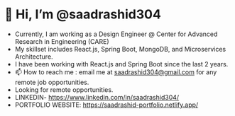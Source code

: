 #	👋 Hi, I’m @saadrashid304
*	Currently, I am working as a Design Engineer @ Center for Advanced Research in Engineering (CARE)
*	My skillset includes React.js, Spring Boot, MongoDB, and Microservices Architecture.
*	I have been working with React.js and Spring Boot since the last 2 years.
*	📫 How to reach me : email me at saadrashid304@gmail.com for any remote job opportunities.
*	Looking for remote opportunities.
*	LINKEDIN- https://www.linkedin.com/in/saadrashid304/
*	PORTFOLIO WEBSITE: https://saadrashid-portfolio.netlify.app/
